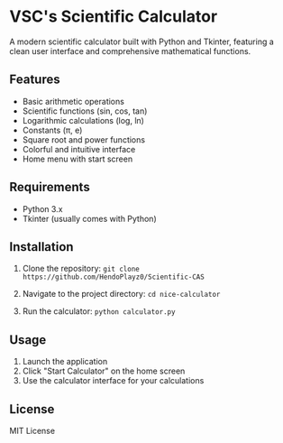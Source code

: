 # VSC's Scientific Calculator

A modern scientific calculator built with Python and Tkinter, featuring a clean user interface and comprehensive mathematical functions.

## Features

- Basic arithmetic operations
- Scientific functions (sin, cos, tan)
- Logarithmic calculations (log, ln)
- Constants (π, e)
- Square root and power functions
- Colorful and intuitive interface
- Home menu with start screen

## Requirements

- Python 3.x
- Tkinter (usually comes with Python)

## Installation

1. Clone the repository:
```git clone https://github.com/HendoPlayz0/Scientific-CAS```

2. Navigate to the project directory:
```cd nice-calculator```

3. Run the calculator:
```python calculator.py```

## Usage

1. Launch the application
2. Click "Start Calculator" on the home screen
3. Use the calculator interface for your calculations

## License

MIT License
